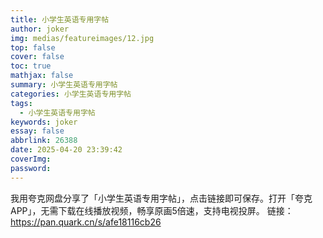 ```yaml
---
title: 小学生英语专用字帖
author: joker
img: medias/featureimages/12.jpg
top: false
cover: false
toc: true
mathjax: false
summary: 小学生英语专用字帖
categories: 小学生英语专用字帖
tags:
  - 小学生英语专用字帖
keywords: joker
essay: false
abbrlink: 26388
date: 2025-04-20 23:39:42
coverImg:
password:
---
```


我用夸克网盘分享了「小学生英语专用字帖」，点击链接即可保存。打开「夸克APP」，无需下载在线播放视频，畅享原画5倍速，支持电视投屏。
链接：https://pan.quark.cn/s/afe18116cb26
